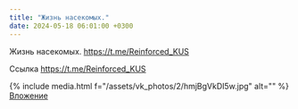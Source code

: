 ```yaml
---
title: "Жизнь насекомых."
date: 2024-05-18 06:01:00 +0300
---
```


Жизнь насекомых.
https://t.me/Reinforced_KUS

Ссылка
https://t.me/Reinforced_KUS

{% include media.html f="/assets/vk_photos/2/hmjBgVkDI5w.jpg" alt="" %}
[Вложение](https://t.me/Reinforced_KUS)
